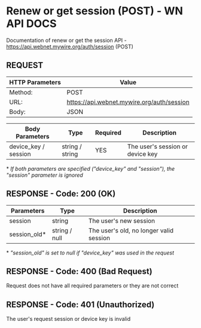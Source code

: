 # Renew or get session (POST) - WN API DOCS

Documentation of renew or get the session API - https://api.webnet.mywire.org/auth/session (POST)

## REQUEST

| **HTTP Parameters** 	| **Value**                                   |
|-----------------------|---------------------------------------------|
| Method:           	| POST                                        |
| URL:              	| https://api.webnet.mywire.org/auth/session  |
| Body:             	| JSON                                        |

| **Body Parameters**  | **Type**        | **Required** | **Description**                  |
|----------------------|-----------------|--------------|----------------------------------|
| device_key / session | string / string | YES          | The user's session or device key |

\* _If both parameters are specified ("device_key" and "session"), the "session" parameter is ignored_

## RESPONSE - Code: 200 (OK)

| **Parameters** | **Type**       | **Description**                         |
|----------------|----------------|-----------------------------------------|
| session        | string         | The user's new session                  |
| session_old*   | string / null  | The user's old, no longer valid session |

\* _"session_old" is set to null if "device_key" was used in the request_

## RESPONSE - Code: 400 (Bad Request)

Request does not have all required parameters or they are not correct

## RESPONSE - Code: 401 (Unauthorized)

The user's request session or device key is invalid
